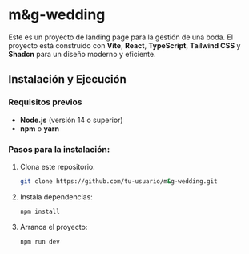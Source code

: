 # m&g-wedding

Este es un proyecto de landing page para la gestión de una boda. El proyecto está construido con **Vite**, **React**, **TypeScript**, **Tailwind CSS** y **Shadcn** para un diseño moderno y eficiente.

## Instalación y Ejecución

### Requisitos previos

- **Node.js** (versión 14 o superior)
- **npm** o **yarn**

### Pasos para la instalación:

1. Clona este repositorio:

   ```bash
   git clone https://github.com/tu-usuario/m&g-wedding.git
   ```

2. Instala dependencias:

   ```bash
   npm install
   ```

3. Arranca el proyecto:

   ```bash
   npm run dev
   ```
